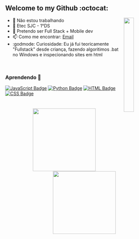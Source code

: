 ## Welcome to my Github :octocat:
<img align="right" src="https://github.com/ImFenyx/ImFenyx/assets/103691581/1d7e8180-48a1-49b4-aaf5-ae3746e998a8" width="25%" height="300px"></img>

- 🔭 Não estou trabalhando
- 🏫 Etec SJC - 1°DS
- 🔮 Pretendo ser Full Stack + Mobile dev
- 📫 Como me encontrar: [Email](mailto:imfenyx.dev@outlook.com)
- :godmode: Curiosidade: Eu já fui teoricamente "Fullstack" desde criança, fazendo algoritimos .bat no Windows e inspecionando sites em html
<br>

### Aprendendo 🌻
[![JavaScript Badge](https://img.shields.io/badge/Javascript-9933CC?style=flat&logo=javascript&logoColor=black)](https://pt.wikipedia.org/wiki/JavaScript)
[![Python Badge](https://img.shields.io/badge/Python-9933CC?style=flat&logo=python&logoColor=black)](https://pt.wikipedia.org/wiki/Python)
[![HTML Badge](https://img.shields.io/badge/HTML-9933CC?style=flat&logo=html5&logoColor=black)](https://pt.wikipedia.org/wiki/HTML)
[![CSS Badge](https://img.shields.io/badge/CSS-9933CC?style=flat&logo=css3&logoColor=black)](https://pt.wikipedia.org/wiki/CSS)
#
<center>
<a href="https://github.com/anuraghazra/github-readme-stats">
  <img align="center" height='200px' src="https://github-readme-stats.vercel.app/api?username=ImFenyx&count_private=true&show_icons=true&theme=midnight-purple" />
</a>
<a href="https://github.com/anuraghazra/convoychat">
  <img align="center" height='200px' src="https://github-readme-stats.vercel.app/api/top-langs/?username=ImFenyx&layout=compact&theme=midnight-purple" />
</a>
</center>
